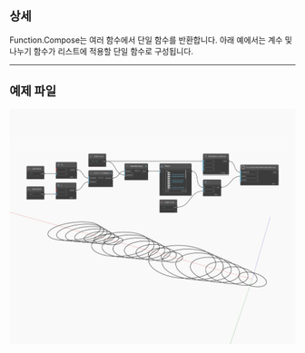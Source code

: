 ## 상세
Function.Compose는 여러 함수에서 단일 함수를 반환합니다. 아래 예에서는 계수 및 나누기 함수가 리스트에 적용할 단일 함수로 구성됩니다.
___
## 예제 파일

![Function Compose](./CoreNodeModels.HigherOrder.ComposeFunctions_img.jpg)

